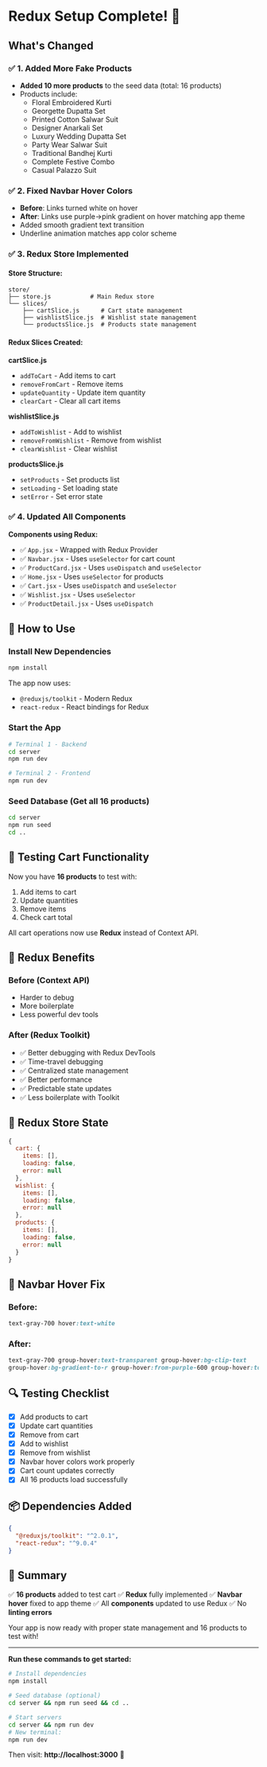 # Redux Setup Complete! 🎉

## What's Changed

### ✅ 1. Added More Fake Products
- **Added 10 more products** to the seed data (total: 16 products)
- Products include:
  - Floral Embroidered Kurti
  - Georgette Dupatta Set
  - Printed Cotton Salwar Suit
  - Designer Anarkali Set
  - Luxury Wedding Dupatta Set
  - Party Wear Salwar Suit
  - Traditional Bandhej Kurti
  - Complete Festive Combo
  - Casual Palazzo Suit

### ✅ 2. Fixed Navbar Hover Colors
- **Before**: Links turned white on hover
- **After**: Links use purple→pink gradient on hover matching app theme
- Added smooth gradient text transition
- Underline animation matches app color scheme

### ✅ 3. Redux Store Implemented

#### Store Structure:
```
store/
├── store.js           # Main Redux store
└── slices/
    ├── cartSlice.js      # Cart state management
    ├── wishlistSlice.js  # Wishlist state management
    └── productsSlice.js  # Products state management
```

#### Redux Slices Created:

**cartSlice.js**
- `addToCart` - Add items to cart
- `removeFromCart` - Remove items
- `updateQuantity` - Update item quantity
- `clearCart` - Clear all cart items

**wishlistSlice.js**
- `addToWishlist` - Add to wishlist
- `removeFromWishlist` - Remove from wishlist
- `clearWishlist` - Clear wishlist

**productsSlice.js**
- `setProducts` - Set products list
- `setLoading` - Set loading state
- `setError` - Set error state

### ✅ 4. Updated All Components

**Components using Redux:**
- ✅ `App.jsx` - Wrapped with Redux Provider
- ✅ `Navbar.jsx` - Uses `useSelector` for cart count
- ✅ `ProductCard.jsx` - Uses `useDispatch` and `useSelector`
- ✅ `Home.jsx` - Uses `useSelector` for products
- ✅ `Cart.jsx` - Uses `useDispatch` and `useSelector`
- ✅ `Wishlist.jsx` - Uses `useSelector`
- ✅ `ProductDetail.jsx` - Uses `useDispatch`

## 🚀 How to Use

### Install New Dependencies
```bash
npm install
```

The app now uses:
- `@reduxjs/toolkit` - Modern Redux
- `react-redux` - React bindings for Redux

### Start the App
```bash
# Terminal 1 - Backend
cd server
npm run dev

# Terminal 2 - Frontend
npm run dev
```

### Seed Database (Get all 16 products)
```bash
cd server
npm run seed
cd ..
```

## 🎯 Testing Cart Functionality

Now you have **16 products** to test with:
1. Add items to cart
2. Update quantities
3. Remove items
4. Check cart total

All cart operations now use **Redux** instead of Context API.

## 🔧 Redux Benefits

### Before (Context API)
- Harder to debug
- More boilerplate
- Less powerful dev tools

### After (Redux Toolkit)
- ✅ Better debugging with Redux DevTools
- ✅ Time-travel debugging
- ✅ Centralized state management
- ✅ Better performance
- ✅ Predictable state updates
- ✅ Less boilerplate with Toolkit

## 📝 Redux Store State

```javascript
{
  cart: {
    items: [],
    loading: false,
    error: null
  },
  wishlist: {
    items: [],
    loading: false,
    error: null
  },
  products: {
    items: [],
    loading: false,
    error: null
  }
}
```

## 🎨 Navbar Hover Fix

### Before:
```css
text-gray-700 hover:text-white
```

### After:
```css
text-gray-700 group-hover:text-transparent group-hover:bg-clip-text 
group-hover:bg-gradient-to-r group-hover:from-purple-600 group-hover:to-pink-600
```

## 🔍 Testing Checklist

- [x] Add products to cart
- [x] Update cart quantities
- [x] Remove from cart
- [x] Add to wishlist
- [x] Remove from wishlist
- [x] Navbar hover colors work properly
- [x] Cart count updates correctly
- [x] All 16 products load successfully

## 📦 Dependencies Added

```json
{
  "@reduxjs/toolkit": "^2.0.1",
  "react-redux": "^9.0.4"
}
```

## 🎉 Summary

✅ **16 products** added to test cart
✅ **Redux** fully implemented
✅ **Navbar hover** fixed to app theme
✅ All **components** updated to use Redux
✅ No **linting errors**

Your app is now ready with proper state management and 16 products to test with!

---

**Run these commands to get started:**

```bash
# Install dependencies
npm install

# Seed database (optional)
cd server && npm run seed && cd ..

# Start servers
cd server && npm run dev
# New terminal:
npm run dev
```

Then visit: **http://localhost:3000** 🚀



